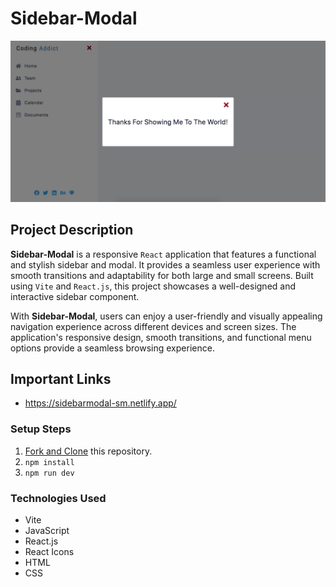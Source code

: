 # Sidebar-Modal

![Sidebar-Modal](public/sidebarbanner.png)

## Project Description

**Sidebar-Modal** is a responsive `React` application that features a functional and stylish sidebar and modal. It provides a seamless user experience with smooth transitions and adaptability for both large and small screens. Built using `Vite` and `React.js`, this project showcases a well-designed and interactive sidebar component.

With **Sidebar-Modal**, users can enjoy a user-friendly and visually appealing navigation experience across different devices and screen sizes. The application's responsive design, smooth transitions, and functional menu options provide a seamless browsing experience.

## Important Links

- https://sidebarmodal-sm.netlify.app/

### Setup Steps

1. [Fork and Clone](https://github.com/iamatos3/sidebar-modal) this repository.
2. ```npm install```
3. ```npm run dev```

### Technologies Used

- Vite
- JavaScript
- React.js
- React Icons
- HTML
- CSS